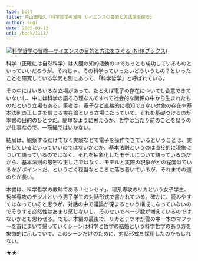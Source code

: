 ```yaml
---
type: post
title: 戸山田和久『科学哲学の冒険 サイエンスの目的と方法論を探る』
author: sugi
date: 2005-03-12
url: /book/1111/
---
```

<a href="http://www.amazon.co.jp/exec/obidos/ASIN/4140910224/chezsugi-22/ref=nosim/" name="amazletlink" target="_blank"><img src="http://ecx.images-amazon.com/images/I/51K7TVQHJAL.jpg" alt="科学哲学の冒険―サイエンスの目的と方法をさぐる (NHKブックス)" style="border: none;" class="alignleft"/></a>

科学（正確には自然科学）は人間の知的活動の中でもっとも成功しているものといっていいだろうが、それじゃ、その科学っていったいどういうもの？といったことを研究している学問も別にあって、「科学哲学」と呼ばれている。

その中にはいろいろな立場があって、たとえば電子の存在についても合意できていないし、中には科学の語る心理なんてすべて社会的な関係の中から生まれたものだという立場もある。筆者は、電子など直接的に検知できない対象の存在や基本法則の正しさを信じる実在論という立場にたっていて、それを基礎づけるのが本書の目的のひとつだ。簡単なように思えるが、哲学は当たり前のことを疑うのが仕事なので、一筋縄ではいかない。

結局は、観察するだけでなく実験などで電子を操作できているということは、実在しているといっていいのではないかとか、基本法則というのは直接的に現象について語っているのではなく、それを抽象化したモデルについて語っているのだから、基本法則の厳密な正しさではなく、モデルと実際の現象がどの程度似ているかがポイントだ、というごく穏当なところに落ち着いているが、それまでの道のりが長い。

本書は、科学哲学の教師である「センセイ」、理系専攻のリカという女子学生、哲学専攻のテツオという男子学生の対話形式で書かれている。確かに、読みやすくはなっていると思うが、対話の中で議論が深まるという構成になっていないのでそうする必然性はあまり感じないし、そのせいでページ数が増えているのではないかとも思わせる。でも、本編の最後で、リカとテツオが雪の中一本のマフラーを首にまいて帰っていくシーンは科学と哲学の結婚という科学哲学のあり方を象徴的に示していて、このシーンだけのために、対話形式を採用したのかもしれない。

★★
